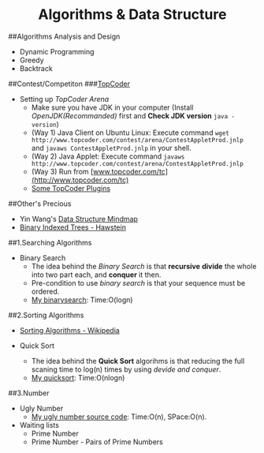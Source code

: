 <html><head><title>Algorithms & Data Structure</title></head><body>
<div id="title" align=center><h1>Algorithms & Data Structure</h1></div>

##Algorithms Analysis and Design
* Dynamic Programming
* Greedy
* Backtrack

##Contest/Competiton
###[TopCoder](http://www.topcoder.com)
* Setting up _TopCoder Arena_ 
  * Make sure you have JDK in your computer (Install _OpenJDK(Recommanded)_ first and __Check JDK version__ `java -version`)
  * (Way 1) Java Client on Ubuntu Linux: Execute command `wget http://www.topcoder.com/contest/arena/ContestAppletProd.jnlp` and `javaws ContestAppletProd.jnlp` in your shell.
  * (Way 2) Java Applet: Execute command `javaws http://www.topcoder.com/contest/arena/ContestAppletProd.jnlp`
  * (Way 3) Run from [www.topcoder.com/tc](http://www.topcoder.com/tc)
  * [Some TopCoder Plugins](http://www.topcoder.com/tc?module=Static&d1=applet&d2=plugins)

##Other's Precious
* Yin Wang's [Data Structure Mindmap](http://www.mindomo.com/view?m=925b590ea60143f08654b3c672c4a3e5)
* [Binary Indexed Trees - Hawstein](http://hawstein.com/posts/binary-indexed-trees.html)

##1.Searching Algorithms
* Binary Search
  * The idea behind the _Binary Search_ is that __recursive__ __divide__ the whole into two part each, and __conquer__ it then.
  * Pre-condition to use _binary search_ is that your sequence must be ordered.
  * [My binarysearch](./source/binary_search.c.txt): Time:O(logn)


##2.Sorting Algorithms
* [Sorting Algorithms - Wikipedia](http://en.wikipedia.org/wiki/Sorting_algorithm)

* Quick Sort
  * The idea behind the __Quick Sort__ algorihms is that reducing the full scaning time to log(n) times by using _devide and conquer_.
  * [My quicksort](./source/quick_sort.c.txt): Time:O(nlogn)


##3.Number
* Ugly Number
  * [My ugly number source code](./source/number_ugly.cpp.txt): Time:O(n), SPace:O(n).
* Waiting lists
  * Prime Number
  * Prime Number - Pairs of Prime Numbers


</body></html>
